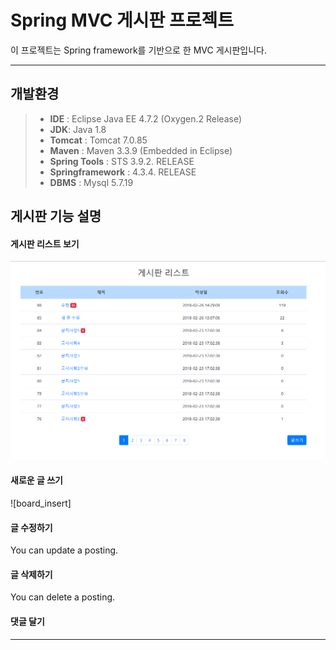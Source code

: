 **Spring MVC 게시판 프로젝트**
===================

이 프로젝트는 Spring framework를 기반으로 한 MVC 게시판입니다.

----------

개발환경
-------------

> - **IDE** :  Eclipse Java EE 4.7.2 (Oxygen.2 Release)
> - **JDK**: Java 1.8
> - **Tomcat** : Tomcat 7.0.85
> - **Maven** : Maven 3.3.9 (Embedded in Eclipse)
> - **Spring Tools** : STS 3.9.2. RELEASE
> - **Springframework** : 4.3.4. RELEASE
> -  **DBMS** : Mysql 5.7.19

게시판 기능 설명
----------

#### <i class="icon-list"></i> 게시판 리스트 보기

![board_list](https://github.com/thdus56/SpringProject/blob/master/%EA%B2%8C%EC%8B%9C%ED%8C%90%20%EB%A6%AC%EC%8A%A4%ED%8A%B8.PNG?raw=true)

####  <i class="icon-upload"></i> 새로운 글 쓰기
![board_insert]


####  <i class="icon-pencil"></i>  글 수정하기

You can update a posting.

#### <i class="icon-trash"></i> 글 삭제하기

You can delete a posting.

#### <i class="icon-comment"></i>  댓글 달기


----------
